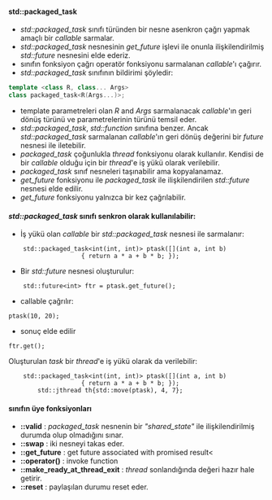 #### std::packaged_task

+ _std::packaged_task_ sınıfı türünden bir nesne asenkron çağrı yapmak amaçlı bir _callable_ sarmalar.
+ _std::packaged_task_ nesnesinin _get_future_ işlevi ile onunla ilişkilendirilmiş _std::future_ nesnesini elde ederiz.
+ sınıfın fonksiyon çağrı operatör fonksiyonu sarmalanan _callable_'ı çağırır.
+ _std::packaged_task_ sınıfının bildirimi şöyledir:

```cpp
template <class R, class... Args>
class packaged_task<R(Args...)>;
```
+ template parametreleri olan _R_ and _Args_ sarmalanacak _callable_'ın geri dönüş türünü ve parametrelerinin türünü temsil eder.
+ _std::packaged_task_, _std::function_ sınıfına benzer. Ancak _std::packaged_task_ sarmalanan _callable_'ın geri dönüş değerini bir _future_ nesnesi ile iletebilir.
+ _packaged_task_ çoğunlukla _thread_ fonksiyonu olarak kullanılır. Kendisi de bir _callable_ olduğu için bir _thread_'e iş yükü olarak verilebilir.
+ _packaged_task_ sınıf nesneleri taşınabilir ama kopyalanamaz.
+ _get_future_ fonksiyonu ile _packaged_task_ ile ilişkilendirilen _std::future_ nesnesi elde edilir.
+ _get_future_ fonksiyonu yalnızca bir kez çağrılabilir.

#### _std::packaged_task_ sınıfı senkron olarak kullanılabilir:
+ İş yükü olan _callable_ bir _std::packaged_task_ nesnesi ile sarmalanır:
	
```
	std::packaged_task<int(int, int)> ptask([](int a, int b)
					{ return a * a + b * b; });
```

+ Bir _std::future_ nesnesi oluşturulur:
```
	std::future<int> ftr = ptask.get_future();
```

+ callable çağrılır:
```
ptask(10, 20);
```
+ sonuç elde edilir
```
ftr.get();
```
Oluşturulan _task_ bir _thread_'e iş yükü olarak da verilebilir:

```
	std::packaged_task<int(int, int)> ptask([](int a, int b)
					{ return a * a + b * b; });
        std::jthread th{std::move(ptask), 4, 7};
```


#### sınıfın üye fonksiyonları
- **::valid**  : _packaged_task_ nesnenin bir _"shared_state"_ ile ilişkilendirilmiş durumda olup olmadığını sınar. 
- **::swap**   : iki nesneyi takas eder.
- **::get_future** : get future associated with promised result<
- **::operator()** : invoke function
- **::make_ready_at_thread_exit** : _thread_ sonlandığında değeri hazır hale getirir.<br>
- **::reset** : paylaşılan durumu reset eder.<br>

